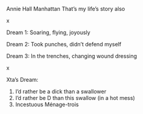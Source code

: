 Annie Hall
Manhattan 
That’s my life’s story also 

x

Dream 1:
Soaring, flying, joyously

Dream 2: 
Took punches, didn’t defend myself 

Dream 3:
In the trenches, changing wound dressing

x

Xta’s Dream:
1. I’d rather be a dick than a swallower 
2. I’d rather be D than this swallow (in a hot mess)
3. Incestuous Ménage-trois 
